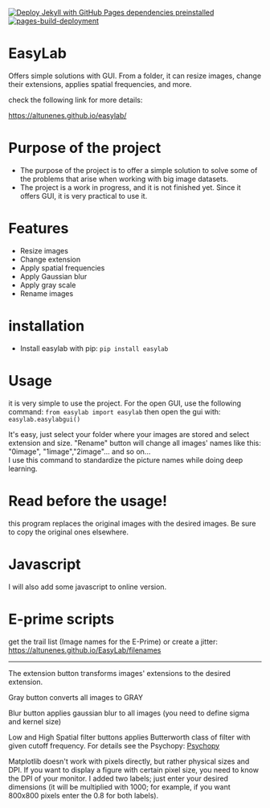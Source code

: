[![Deploy Jekyll with GitHub Pages dependencies preinstalled](https://github.com/altunenes/easylab/actions/workflows/pages.yml/badge.svg?branch=main)](https://github.com/altunenes/easylab/actions/workflows/pages.yml)
[![pages-build-deployment](https://github.com/altunenes/easylab/actions/workflows/pages/pages-build-deployment/badge.svg)](https://github.com/altunenes/easylab/actions/workflows/pages/pages-build-deployment)

# EasyLab

Offers simple solutions with GUI. From a folder, it can resize images, change their extensions, applies spatial frequencies, and more.

check the following link for more details:

https://altunenes.github.io/easylab/

# Purpose of the project
+ The purpose of the project is to offer a simple solution to solve some of the problems that arise when working with big image datasets. 
+ The project is a work in progress, and it is not finished yet. Since it offers GUI, it is very practical to use it.

# Features
+ Resize images
+ Change extension
+ Apply spatial frequencies
+ Apply Gaussian blur
+ Apply gray scale
+ Rename images

# installation
+ Install easylab with pip:
```pip install easylab  ```

# Usage
it is very simple to use the project.
For the open GUI, use the following command:
```from easylab import easylab```
then open the gui with:
```easylab.easylabgui()```
    

It's easy, just select your folder where your images are stored and select extension and size. "Rename" button will change all images' names like this: "0image", "1image","2image"... and so on...  
I use this command to standardize the picture names while doing deep learning.

# Read before the usage!
 this program replaces the original images with the desired images. Be sure to copy the original ones elsewhere.

# Javascript
I will also add some javascript to online version.
# E-prime scripts
get the trail list (Image names for the E-Prime) or create a jitter:
https://altunenes.github.io/EasyLab/filenames

 ---------------


The extension button transforms images' extensions to the desired extension.

Gray button converts all images to GRAY

Blur button applies gaussian blur to all images (you need to define sigma and kernel size)

Low and High Spatial filter buttons applies Butterworth class of filter with given cutoff frequency. For details see the Psychopy: [Psychopy](https://psychopy.org/api/filters.html)

Matplotlib doesn't work with pixels directly, but rather physical sizes and DPI. If you want to display a figure with certain pixel size, you need to know the DPI of your monitor. I added two labels; just enter your desired dimensions (it will be multiplied with 1000; for example, if you want 800x800 pixels enter the 0.8 for both labels).
 
 
